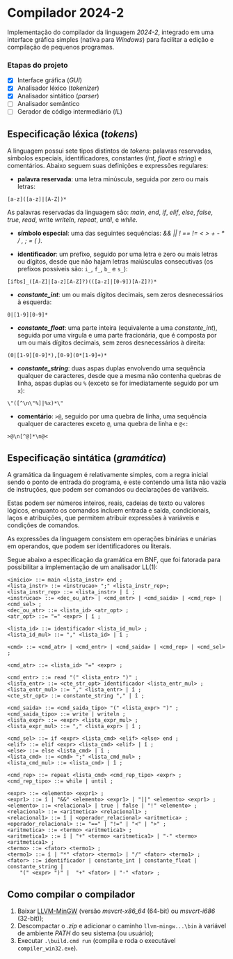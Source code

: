 # Compilador 2024-2

Implementação do compilador da linguagem *2024-2*, integrado em uma interface
gráfica simples (nativa para *Windows*) para facilitar a edição e compilação
de pequenos programas.

### Etapas do projeto

- [X] Interface gráfica (*GUI*)
- [X] Analisador léxico (*tokenizer*)
- [X] Analisador sintático (*parser*)
- [ ] Analisador semântico
- [ ] Gerador de código intermediário (*IL*)

## Especificação léxica (*tokens*)

A linguagem possui sete tipos distintos de *tokens*: palavras reservadas,
símbolos especiais,  identificadores, constantes (*int*, *float* e *string*)
e comentários. Abaixo seguem suas definições e expressões regulares:

* **palavra reservada**: uma letra minúscula, seguida por zero ou mais letras:
```
[a-z]([a-z]|[A-Z])*
```

As palavras reservadas da linguagem são: *main*, *end*, *if*, *elif*, *else*,
*false*, *true*, *read*, write *writeln*, *repeat*, *until*, e *while*. 

* **símbolo especial**: uma das seguintes sequências: _&& || ! == != < >
  \+ \- \* / , ; = ( )_.

* **identificador**: um prefixo, seguido por uma letra e zero ou mais letras
  ou dígitos, desde que não hajam letras maiúsculas consecutivas 
  (os prefixos possíveis são: `i_`, `f_`, `b_` e `s_`):
```
[ifbs]_([A-Z]|[a-z][A-Z]?)(([a-z]|[0-9])[A-Z]?)*
```

* **_constante_int_**: um ou mais dígitos decimais,
  sem zeros desnecessários à esquerda:
```
0|[1-9][0-9]*
```

* **_constante_float_**: uma parte inteira (equivalente a uma *constante_int*),
  seguida por uma vírgula e uma parte fracionária, que é composta por um ou
  mais dígitos decimais, sem zeros desnecessários à direita:
```
(0|[1-9][0-9]*),[0-9](0*[1-9]+)*
```

* **_constante_string_**: duas aspas duplas envolvendo uma sequência qualquer
  de caracteres, desde que a mesma não contenha quebras de linha, aspas duplas
  ou `%` (exceto se for imediatamente seguido por um `x`):
```
\"([^\n\"%]|%x)*\"
```

* **comentário**: `>@`, seguido por uma quebra de linha, uma sequência qualquer
  de caracteres exceto `@`, uma quebra de linha e `@<:`
```
>@\n[^@]*\n@<
```

## Especificação sintática (*gramática*)

A gramática da linguagem é relativamente simples, com a regra inicial sendo o
ponto de entrada do programa, e este contendo uma lista não vazia de instruções,
que podem ser comandos ou declarações de variáveis.

Estas podem ser números inteiros, reais, cadeias de texto ou valores lógicos,
enquanto os comandos incluem entrada e saída, condicionais, laços e atribuições,
que permitem atribuir expressões à variáveis e condições de comandos.

As expressões da linguagem consistem em operações binárias e unárias em
operandos, que podem ser identificadores ou literais. 

Segue abaixo a especificação da gramática em BNF, que foi fatorada para
possibilitar a implementação de um analisador LL(1):

```
<inicio> ::= main <lista_instr> end ;
<lista_instr> ::= <instrucao> ";" <lista_instr_rep>;
<lista_instr_rep> ::= <lista_instr> | î ;
<instrucao> ::= <dec_ou_atr> | <cmd_entr> | <cmd_saida> | <cmd_rep> | <cmd_sel> ;
<dec_ou_atr> ::= <lista_id> <atr_opt> ;
<atr_opt> ::= "=" <expr> | î ;

<lista_id> ::= identificador <lista_id_mul> ;
<lista_id_mul> ::= "," <lista_id> | î ;

<cmd> ::= <cmd_atr> | <cmd_entr> | <cmd_saida> | <cmd_rep> | <cmd_sel> ;

<cmd_atr> ::= <lista_id> "=" <expr> ;

<cmd_entr> ::= read "(" <lista_entr> ")" ;
<lista_entr> ::= <cte_str_opt> identificador <lista_entr_mul> ;
<lista_entr_mul> ::= "," <lista_entr> | î ;
<cte_str_opt> ::= constante_string "," | î ;

<cmd_saida> ::= <cmd_saida_tipo> "(" <lista_expr> ")" ;
<cmd_saida_tipo> ::= write | writeln ;
<lista_expr> ::= <expr> <lista_expr_mul> ;
<lista_expr_mul> ::= "," <lista_expr> | î ;

<cmd_sel> ::= if <expr> <lista_cmd> <elif> <else> end ;
<elif> ::= elif <expr> <lista_cmd> <elif> | î ;
<else> ::= else <lista_cmd> | î ;
<lista_cmd> ::= <cmd> ";" <lista_cmd_mul> ;
<lista_cmd_mul> ::= <lista_cmd> | î ;

<cmd_rep> ::= repeat <lista_cmd> <cmd_rep_tipo> <expr> ;
<cmd_rep_tipo> ::= while | until ;

<expr> ::= <elemento> <expr1> ; 
<expr1> ::= î | "&&" <elemento> <expr1> | "||" <elemento> <expr1> ; 
<elemento> ::= <relacional> | true | false | "!" <elemento> ; 
<relacional> ::= <aritmetica> <relacional1> ; 
<relacional1> ::= î | <operador_relacional> <aritmetica> ; 
<operador_relacional> ::= "==" | "!=" | "<" | ">" ; 
<aritmetica> ::= <termo> <aritmetica1> ; 
<aritmetica1> ::= î | "+" <termo> <aritmetica1> | "-" <termo> <aritmetica1> ; 
<termo> ::= <fator> <termo1> ; 
<termo1> ::= î | "*" <fator> <termo1> | "/" <fator> <termo1> ; 
<fator> ::= identificador | constante_int | constante_float | constante_string |
    "(" <expr> ")" |  "+" <fator> | "-" <fator> ;  
```
    
## Como compilar o compilador

1. Baixar [LLVM-MinGW](https://github.com/mstorsjo/llvm-mingw/releases/latest)
   (versão *msvcrt-x86_64* (64-bit) ou *msvcrt-i686* (32-bit));
2. Descompactar o *.zip* e adicionar o caminho `llvm-mingw...\bin` à variável
   de ambiente *PATH* do seu sistema (ou usuário);
2. Executar `.\build.cmd run`
   (compila e roda o executável `compiler_win32.exe`).
